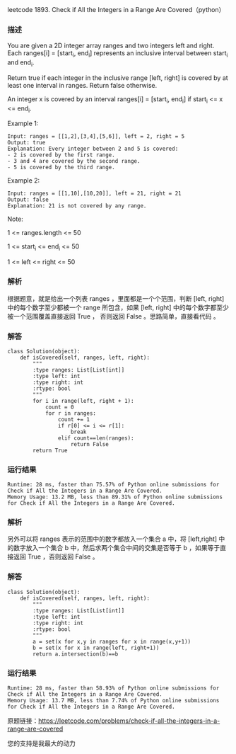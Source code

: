 leetcode  1893. Check if All the Integers in a Range Are Covered（python）

### 描述


You are given a 2D integer array ranges and two integers left and right. Each ranges[i] = [start<sub>i</sub>, end<sub>i</sub>] represents an inclusive interval between start<sub>i</sub> and end<sub>i</sub>.

Return true if each integer in the inclusive range [left, right] is covered by at least one interval in ranges. Return false otherwise.

An integer x is covered by an interval ranges[i] = [start<sub>i</sub>, end<sub>i</sub>] if start<sub>i</sub> <= x <= end<sub>i</sub>.


Example 1:
	
	Input: ranges = [[1,2],[3,4],[5,6]], left = 2, right = 5
	Output: true
	Explanation: Every integer between 2 and 5 is covered:
	- 2 is covered by the first range.
	- 3 and 4 are covered by the second range.
	- 5 is covered by the third range.

	
Example 2:


	Input: ranges = [[1,10],[10,20]], left = 21, right = 21
	Output: false
	Explanation: 21 is not covered by any range.





Note:

1 <= ranges.length <= 50

1 <= start<sub>i</sub> <= end<sub>i</sub> <= 50

1 <= left <= right <= 50


### 解析


根据题意，就是给出一个列表 ranges ，里面都是一个个范围，判断 [left, right] 中的每个数字至少都被一个 range 所包含，如果 [left, right] 中的每个数字都至少被一个范围覆盖直接返回 True ， 否则返回 False 。思路简单，直接看代码 。
### 解答
				

	class Solution(object):
	    def isCovered(self, ranges, left, right):
	        """
	        :type ranges: List[List[int]]
	        :type left: int
	        :type right: int
	        :rtype: bool
	        """
	        for i in range(left, right + 1):
	            count = 0
	            for r in ranges:
	                count += 1
	                if r[0] <= i <= r[1]:
	                    break
	                elif count==len(ranges):
	                    return False
	        return True
	            	      
			
### 运行结果

	Runtime: 28 ms, faster than 75.57% of Python online submissions for Check if All the Integers in a Range Are Covered.
	Memory Usage: 13.2 MB, less than 89.31% of Python online submissions for Check if All the Integers in a Range Are Covered.


### 解析


另外可以将 ranges 表示的范围中的数字都放入一个集合 a 中，将 [left,right] 中的数字放入一个集合 b 中，然后求两个集合中间的交集是否等于 b ，如果等于直接返回 True ，否则返回 False 。

### 解答
				
	class Solution(object):
	    def isCovered(self, ranges, left, right):
	        """
	        :type ranges: List[List[int]]
	        :type left: int
	        :type right: int
	        :rtype: bool
	        """
	        a = set(x for x,y in ranges for x in range(x,y+1))
	        b = set(x for x in range(left, right+1))
	        return a.intersection(b)==b

	            	      
			
### 运行结果

	Runtime: 28 ms, faster than 58.93% of Python online submissions for Check if All the Integers in a Range Are Covered.
	Memory Usage: 13.7 MB, less than 7.74% of Python online submissions for Check if All the Integers in a Range Are Covered.


原题链接：https://leetcode.com/problems/check-if-all-the-integers-in-a-range-are-covered



您的支持是我最大的动力
